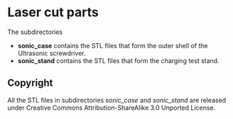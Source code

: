 # Laser cut parts

The subdirectories
* **sonic_case** contains the STL files that form the outer shell of
  the Ultrasonic screwdriver.
* **sonic_stand** contains the STL files that form the charging test stand.

## Copyright

All the STL files in subdirectories _sonic_case_ and _sonic_stand_ are
released under Creative Commons Attribution-ShareAlike 3.0 Unported
License.






 
